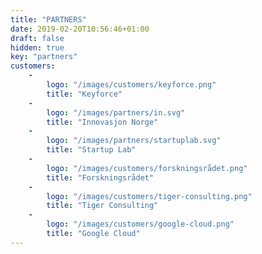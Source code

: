 ```yaml
---
title: "PARTNERS"
date: 2019-02-20T10:56:46+01:00
draft: false
hidden: true
key: "partners"
customers:
    -
        logo: "/images/customers/keyforce.png"
        title: "Keyforce"
    -
        logo: "/images/partners/in.svg"
        title: "Innovasjon Norge"
    -
        logo: "/images/partners/startuplab.svg"
        title: "Startup Lab"
    -
        logo: "/images/customers/forskningsrådet.png"
        title: "Forskningsrådet"
    -
        logo: "/images/customers/tiger-consulting.png"
        title: "Tiger Consulting"
    -
        logo: "/images/customers/google-cloud.png"
        title: "Google Cloud"
---
```

